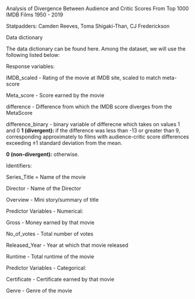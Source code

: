 Analysis of Divergence Between Audience and Critic Scores
From Top 1000 IMDB Films 1950 - 2019

Statpadders: Camden Reeves, Toma Shigaki-Than, CJ Frederickson

Data dictionary

The data dictionary can be found here. Among the dataset, we will use the following listed below:

Response variables:

IMDB_scaled - Rating of the movie at IMDB site, scaled to match meta-score

Meta_score - Score earned by the movie 

difference - Difference from which the IMDB score diverges from the MetaScore

difference_binary - binary variable of differecne which takes on values 1 and 0
 **1 (divergent):** if the difference was less than -13 or greater than 9, corresponding approximately to films with audience-critic score differences exceeding ±1 standard deviation from the mean.

**0 (non-divergent):** otherwise.

Identifiers:

Series_Title = Name of the movie

Director - Name of the Director

Overview - Mini story/summary of title

Predictor Variables - Numerical:

Gross - Money earned by that movie

No_of_votes - Total number of votes 

Released_Year - Year at which that movie released

Runtime - Total runtime of the movie

Predictor Variables - Categorical:

Certificate - Certificate earned by that movie 

Genre - Genre of the movie
